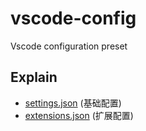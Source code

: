 # vscode-config

Vscode configuration preset

## Explain

- [settings.json](https://github.com/fe-infrastructure/vscode-config/.vscode/settings.json) (基础配置)
- [extensions.json](https://github.com/fe-infrastructure/vscode-config/.vscode/extensions.json) (扩展配置)
